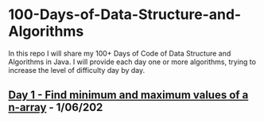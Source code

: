 # 100-Days-of-Data-Structure-and-Algorithms

In this repo I will share my 100+ Days of Code of Data Structure and Algorithms in Java. I will provide each day one or more algorithms, trying to increase the level of difficulty day by day.


## [Day 1 - Find minimum and maximum values of a n-array](https://github.com/gabrieledore/100-Days-of-Data-Structure-and-Algorithms/blob/master/Day1.java) - 1/06/202

